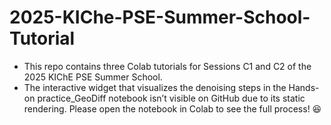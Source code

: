 # 2025-KIChe-PSE-Summer-School-Tutorial

*  This repo contains three Colab tutorials for Sessions C1 and C2 of the 2025 KIChE PSE Summer School.
*  The interactive widget that visualizes the denoising steps in the Hands-on practice_GeoDiff notebook isn’t visible on GitHub due to its static rendering.
Please open the notebook in Colab to see the full process! 😆
